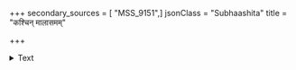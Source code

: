 +++
secondary_sources = [ "MSS_9151",]
jsonClass = "Subhaashita"
title = "कश्चिन् मालासमम्"

+++

<details><summary>Text</summary>

कश्चिन् मालासमं मित्रं कश्चिन् मित्रं तुलासमम्।  
कश्चिन् मेरुसमं मित्रं कश्चिन् मित्रं महीसमम्॥
</details>
